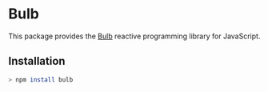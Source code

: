 # Bulb

This package provides the [Bulb](https://github.com/nullobject/bulb) reactive programming
library for JavaScript.

## Installation

```sh
> npm install bulb
```
